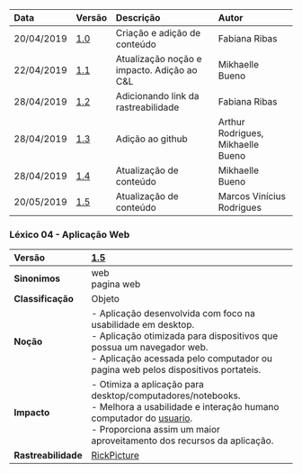 |Data|Versão|Descrição|Autor|
|:---|:---|:---|:---|
|20/04/2019|[1.0](https://github.com/Andre-Eduardo/2019.1-Requisitos-Moovit/tree/master/lexicos/versao%201.0)|Criação e adição de conteúdo|Fabiana Ribas|
|22/04/2019|[1.1](https://github.com/Andre-Eduardo/2019.1-Requisitos-Moovit/tree/master/lexicos/versao%201.1)|Atualização noção e impacto. Adição ao C&L|Mikhaelle Bueno|
|28/04/2019|[1.2](https://github.com/Andre-Eduardo/2019.1-Requisitos-Moovit/tree/master/lexicos/versao%201.2)|Adicionando link da rastreabilidade|Fabiana Ribas|
|28/04/2019|[1.3](https://github.com/Andre-Eduardo/2019.1-Requisitos-Moovit/tree/master/lexicos/versao%201.3)|Adição ao github|Arthur Rodrigues, Mikhaelle Bueno|
|28/04/2019|[1.4](https://github.com/Andre-Eduardo/2019.1-Requisitos-Moovit/tree/master/lexicos/versao%201.4)|Atualização de conteúdo|Mikhaelle Bueno|
|20/05/2019|[1.5](https://github.com/Andre-Eduardo/2019.1-Requisitos-Moovit/tree/master/lexicos/versao%201.5)|Atualização de conteúdo|Marcos Vinícius Rodrigues|

### Léxico 04 - Aplicação Web

|Versão|[1.5](https://github.com/Andre-Eduardo/2019.1-Requisitos-Moovit/tree/master/lexicos/versao%201.5)|
|:-|:-|
|**Sinonimos**|web<br> pagina web
|**Classificação**| Objeto |
|**Noção**|- Aplicação desenvolvida com foco na usabilidade em desktop. <br>- Aplicação otimizada para dispositivos que possua um navegador web. <br> - Aplicação acessada pelo computador ou pagina web pelos dispositivos portateis.|
|**Impacto**|- Otimiza a aplicação para desktop/computadores/notebooks. <br>- Melhora a usabilidade e interação humano computador do [usuario](https://github.com/Andre-Eduardo/2019.1-Requisitos-Moovit/wiki/L65-Usuário). <br>- Proporciona assim um maior aproveitamento dos recursos da aplicação.|
|**Rastreabilidade**| [RickPicture](https://github.com/Andre-Eduardo/2019.1-Requisitos-Moovit/wiki/RichPicture-Vers%C3%A3o-[1.2](https://github.com/Andre-Eduardo/2019.1-Requisitos-Moovit/tree/master/lexicos/versao%201.2)#rp012---usu%C3%A1rio-mobile-cadastrado-e-n%C3%A3o-cadastrado)|